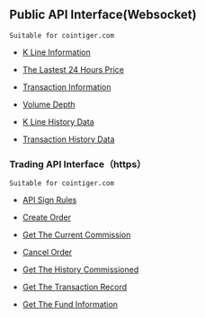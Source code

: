 ## Public API Interface(Websocket)


```
Suitable for cointiger.com
```

- [K Line Information](/cointiger/api-docs-en/wiki/Public-K-Line-Information)

- [The Lastest 24 Hours Price](/cointiger/api-docs-en/wiki/Public-The-Lastest-24-Hours-Price)

- [Transaction Information](/cointiger/api-docs-en/wiki/Public-Transaction-Information)

- [Volume Depth](/cointiger/api-docs-en/wiki/Public-Volume-Depth)

- [K Line History Data](/cointiger/api-docs-en/wiki/Public-K-Line-History-Data)

- [Transaction History Data](/cointiger/api-docs-en/wiki/Public-Transaction-History-Data)

### Trading API Interface（https）

```
Suitable for cointiger.com
```
- [API Sign Rules](/cointiger/api-docs-en/wiki/Trading-API-Sign-Rules)

- [Create Order](/cointiger/api-docs-en/wiki/Trading-Create-Order)

- [Get The Current Commission](/cointiger/api-docs-en/wiki/Trading-Get-The-Current-Commission)

- [Cancel Order](/cointiger/api-docs-en/wiki/Trading-Cancel-Order)

- [Get The History Commissioned](/cointiger/api-docs-en/wiki/Trading-Get-The-History-Commissioned)

- [Get The Transaction Record](/cointiger/api-docs-en/wiki/Trading-Get-The-Transaction-Record)

- [Get The  Fund  Information](/cointiger/api-docs-en/wiki/Trading-Get-The-Fund-Information)